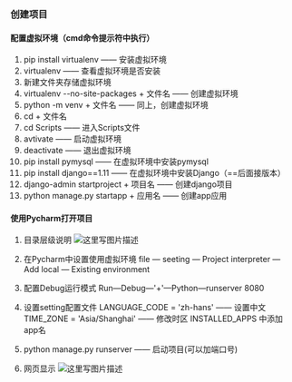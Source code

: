 ﻿### 创建项目
#### 配置虚拟环境（cmd命令提示符中执行）
1. pip install virtualenv  ——  安装虚拟环境
2. virtualenv  ——  查看虚拟环境是否安装
3. 新建文件夹存储虚拟环境
4. virtualenv --no-site-packages + 文件名  ——  创建虚拟环境
5. python -m venv + 文件名  —— 同上，创建虚拟环境
6. cd + 文件名
7. cd Scripts  ——  进入Scripts文件
8. avtivate  ——  启动虚拟环境
9. deactivate  —— 退出虚拟环境
10. pip install pymysql  ——  在虚拟环境中安装pymysql
11. pip install django==1.11  ——  在虚拟环境中安装Django（==后面接版本）
12. django-admin startproject + 项目名  ——  创建django项目
13. python manage.py startapp + 应用名  ——  创建app应用

#### 使用Pycharm打开项目
1. 目录层级说明
![这里写图片描述](https://img-blog.csdn.net/20180514212509774?watermark/2/text/aHR0cHM6Ly9ibG9nLmNzZG4ubmV0L3dlaXhpbl80MTc4MjA1MA==/font/5a6L5L2T/fontsize/400/fill/I0JBQkFCMA==/dissolve/70)

2. 在Pycharm中设置使用虚拟环境
  file — seeting — Project interpreter — Add local — Existing environment
3. 配置Debug运行模式
  Run—Debug—'+'—Python—runserver 8080
4. 设置setting配置文件
  LANGUAGE_CODE = 'zh-hans'  ——  设置中文
  TIME_ZONE = 'Asia/Shanghai'  ——  修改时区
  INSTALLED_APPS 中添加app名
5. python manage.py runserver  —— 启动项目(可以加端口号)
6. 网页显示
![这里写图片描述](https://img-blog.csdn.net/2018051423144462?watermark/2/text/aHR0cHM6Ly9ibG9nLmNzZG4ubmV0L3dlaXhpbl80MTc4MjA1MA==/font/5a6L5L2T/fontsize/400/fill/I0JBQkFCMA==/dissolve/70)
  
  